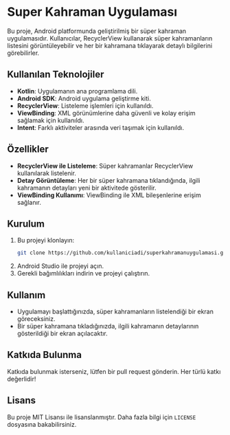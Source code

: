 # Super Kahraman Uygulaması

Bu proje, Android platformunda geliştirilmiş bir süper kahraman uygulamasıdır. Kullanıcılar, RecyclerView kullanarak süper kahramanların listesini görüntüleyebilir ve her bir kahramana tıklayarak detaylı bilgilerini görebilirler.

## Kullanılan Teknolojiler

- **Kotlin**: Uygulamanın ana programlama dili.
- **Android SDK**: Android uygulama geliştirme kiti.
- **RecyclerView**: Listeleme işlemleri için kullanıldı.
- **ViewBinding**: XML görünümlerine daha güvenli ve kolay erişim sağlamak için kullanıldı.
- **Intent**: Farklı aktiviteler arasında veri taşımak için kullanıldı.

## Özellikler

- **RecyclerView ile Listeleme**: Süper kahramanlar RecyclerView kullanılarak listelenir.
- **Detay Görüntüleme**: Her bir süper kahramana tıklandığında, ilgili kahramanın detayları yeni bir aktivitede gösterilir.
- **ViewBinding Kullanımı**: ViewBinding ile XML bileşenlerine erişim sağlanır.

## Kurulum

1. Bu projeyi klonlayın:
    ```sh
    git clone https://github.com/kullaniciadi/superkahramanuygulamasi.git
    ```
2. Android Studio ile projeyi açın.
3. Gerekli bağımlılıkları indirin ve projeyi çalıştırın.

## Kullanım

- Uygulamayı başlattığınızda, süper kahramanların listelendiği bir ekran göreceksiniz.
- Bir süper kahramana tıkladığınızda, ilgili kahramanın detaylarının gösterildiği bir ekran açılacaktır.

## Katkıda Bulunma

Katkıda bulunmak isterseniz, lütfen bir pull request gönderin. Her türlü katkı değerlidir!

## Lisans

Bu proje MIT Lisansı ile lisanslanmıştır. Daha fazla bilgi için `LICENSE` dosyasına bakabilirsiniz.
